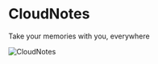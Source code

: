 # CloudNotes
Take your memories with you, everywhere

![CloudNotes](http://i.imgur.com/1Yn8s5n.png)
